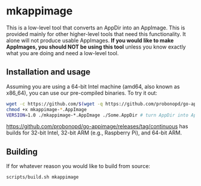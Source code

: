 # mkappimage

This is a low-level tool that converts an AppDir into an AppImage. This is provided mainly for other higher-level tools that need this functionality. It alone will not produce usable AppImages. __If you would like to make AppImages, you should NOT be using this tool__ unless you know exactly what you are doing and need a low-level tool.

## Installation and usage

Assuming you are using a 64-bit Intel machine (amd64, also known as x86_64), you can use our pre-compiled binaries. To try it out:

```bash
wget -c https://github.com/$(wget -q https://github.com/probonopd/go-appimage/releases/expanded_assets/continuous -O - | grep "mkappimage-.*-x86_64.AppImage" | head -n 1 | cut -d '"' -f 2)
chmod +x mkappimage-*.AppImage
VERSION=1.0 ./mkappimage-*.AppImage ./Some.AppDir # turn AppDir into AppImage
```

<https://github.com/probonopd/go-appimage/releases/tag/continuous> has builds for 32-bit Intel, 32-bit ARM (e.g., Raspberry Pi), and 64-bit ARM.


## Building

If for whatever reason you would like to build from source:

```bash
scripts/build.sh mkappimage
```

